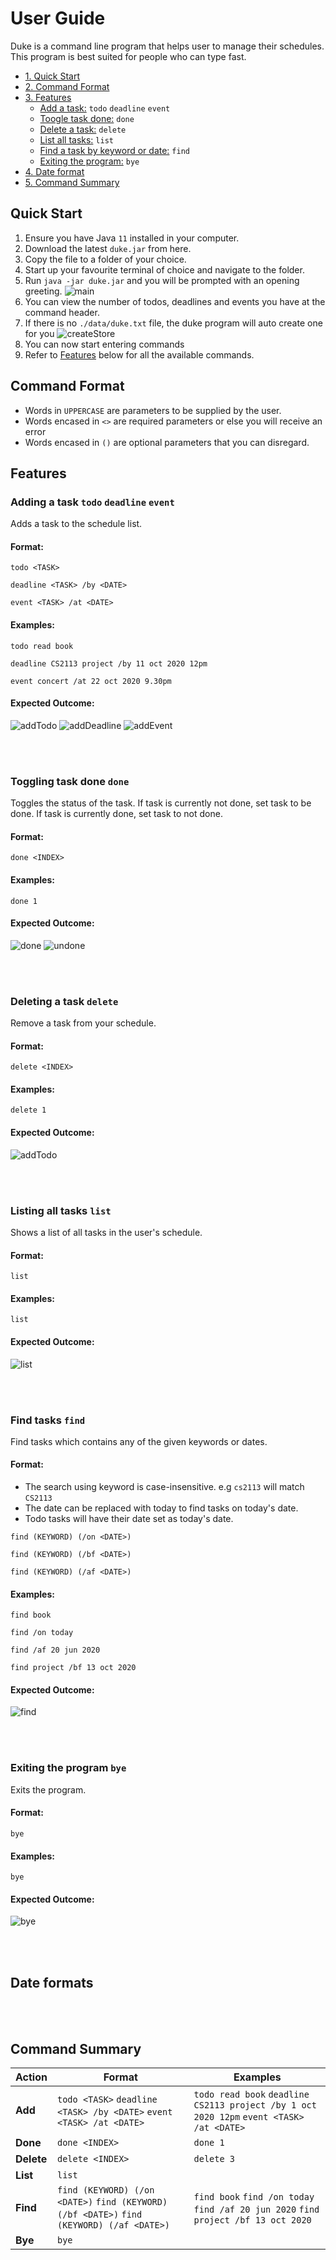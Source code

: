 # User Guide
Duke is a command line program that helps user to manage their schedules.
This program is best suited for people who can type fast.

- [1. Quick Start](#quick-start)
- [2. Command Format](#command-format)
- [3. Features](#features)
    - [Add a task:](#adding-a-task-todo-deadline-event) `todo` `deadline` `event`
    - [Toogle task done:](#toggling-task-done-done) `done`
    - [Delete a task:](#deleting-a-task-delete) `delete`
    - [List all tasks:](#listing-all-tasks-list) `list`
    - [Find a task by keyword or date:](#find-tasks-find) `find`
    - [Exiting the program:](#exiting-the-program-bye) `bye`
- [4. Date format](#date-formats)
- [5. Command Summary](#command-summary)

## Quick Start
1. Ensure you have Java `11` installed in your computer.
2. Download the latest `duke.jar` from here.
3. Copy the file to a folder of your choice.
4. Start up your favourite terminal of choice and navigate to the folder.
5. Run `java -jar duke.jar` and you will be prompted with an opening greeting.
![main](https://raw.githubusercontent.com/AndreWongZH/ip/master/docs/assets/images/main.jpg)
6. You can view the number of todos, deadlines and events you have at the command header.
7. If there is no `./data/duke.txt` file, the duke program will auto create one for you
![createStore](https://raw.githubusercontent.com/AndreWongZH/ip/master/docs/assets/images/createStore.jpg)
8. You can now start entering commands
9. Refer to [Features](#features) below for all the available commands.

## Command Format
- Words in `UPPERCASE` are parameters to be supplied by the user.
- Words encased in `<>` are required parameters or else you will receive an error
- Words encased in `()` are optional parameters that you can disregard.

## Features 

### Adding a task `todo` `deadline` `event`
Adds a task to the schedule list.

#### Format: 
`todo <TASK>`

`deadline <TASK> /by <DATE>`

`event <TASK> /at <DATE>`

#### Examples:
`todo read book`

`deadline CS2113 project /by 11 oct 2020 12pm`

`event concert /at 22 oct 2020 9.30pm`

#### Expected Outcome:
![addTodo](https://raw.githubusercontent.com/AndreWongZH/ip/master/docs/assets/images/addTodo.jpg)
![addDeadline](https://raw.githubusercontent.com/AndreWongZH/ip/master/docs/assets/images/addDeadline.jpg)
![addEvent](https://raw.githubusercontent.com/AndreWongZH/ip/master/docs/assets/images/addEvent.jpg)

<br/>
<br/>

### Toggling task done `done`
Toggles the status of the task.
If task is currently not done, set task to be done.
If task is currently done, set task to not done.

#### Format: 
`done <INDEX>`

#### Examples:
`done 1`

#### Expected Outcome:
![done](https://raw.githubusercontent.com/AndreWongZH/ip/master/docs/assets/images/done1.jpg)
![undone](https://raw.githubusercontent.com/AndreWongZH/ip/master/docs/assets/images/done2.jpg)

<br/>
<br/>

### Deleting a task `delete`
Remove a task from your schedule.
 
#### Format: 
`delete <INDEX>`

#### Examples:
`delete 1`

#### Expected Outcome:
![addTodo](https://raw.githubusercontent.com/AndreWongZH/ip/master/docs/assets/images/deleteTask.jpg)

<br/>
<br/>

### Listing all tasks `list`
Shows a list of all tasks in the user's schedule.
 
#### Format: 
`list`

#### Examples:
`list`

#### Expected Outcome:
![list](https://raw.githubusercontent.com/AndreWongZH/ip/master/docs/assets/images/listTask.jpg)

<br/>
<br/>

### Find tasks `find`
Find tasks which contains any of the given keywords or dates.
 
#### Format:

- The search using keyword is case-insensitive. e.g `cs2113` will match `CS2113`
- The date can be replaced with today to find tasks on today's date.
- Todo tasks will have their date set as today's date.

`find (KEYWORD) (/on <DATE>)`

`find (KEYWORD) (/bf <DATE>)`

`find (KEYWORD) (/af <DATE>)`

#### Examples:
`find book`

`find /on today`

`find /af 20 jun 2020`

`find project /bf 13 oct 2020`

#### Expected Outcome:
![find](https://raw.githubusercontent.com/AndreWongZH/ip/master/docs/assets/images/findTask.jpg)

<br/>
<br/>

### Exiting the program `bye`
Exits the program.
 
#### Format: 
`bye`

#### Examples:
`bye`

#### Expected Outcome:
![bye](https://raw.githubusercontent.com/AndreWongZH/ip/master/docs/assets/images/bye.jpg)

<br/>
<br/>

## Date formats

<br/>
<br/>

## Command Summary

Action | Format | Examples
--------|--------|----------
**Add** | `todo <TASK>` `deadline <TASK> /by <DATE>` `event <TASK> /at <DATE>` | `todo read book` `deadline CS2113 project /by 1 oct 2020 12pm` `event <TASK> /at <DATE>`
**Done** | `done <INDEX>` | `done 1`
**Delete** | `delete <INDEX>` | `delete 3`
**List** | `list`
**Find** | `find (KEYWORD) (/on <DATE>)` `find (KEYWORD) (/bf <DATE>)` `find (KEYWORD) (/af <DATE>)` | `find book` `find /on today` `find /af 20 jun 2020` `find project /bf 13 oct 2020`
**Bye** | `bye`